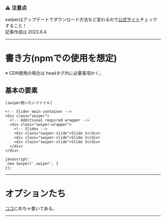 ### ⚠️ 注意点
swiperはアップデートでダウンロード方法など変わるので[公式サイト](https://swiperjs.com/)チェックすること！  
記事作成は 2023.9.4
***

# 書き方(npmでの使用を想定)
※ CDN使用の場合は headタグ内に必要事項かく。

## 基本の要素
~~~
[swiper使いたいファイル]

<!-- Slider main container -->
<div class="swiper">
  <!-- Additional required wrapper -->
  <div class="swiper-wrapper">
    <!-- Slides -->
    <div class="swiper-slide">Slide 1</div>
    <div class="swiper-slide">Slide 2</div>
    <div class="swiper-slide">Slide 3</div>
  </div>
</div>

javascript:
 new Swiper('.swiper', {
});
~~~
***

# オプションたち
[ココ](https://garigaricode.com/swiper/)にめちゃ書いてある。
***
